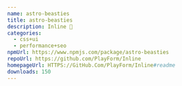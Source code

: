 ```yaml
---
name: astro-beasties
title: astro-beasties
description: Inline 🦔
categories:
  - css+ui
  - performance+seo
npmUrl: https://www.npmjs.com/package/astro-beasties
repoUrl: https://github.com/PlayForm/Inline
homepageUrl: HTTPS://GitHub.Com/PlayForm/Inline#readme
downloads: 150
---
```


